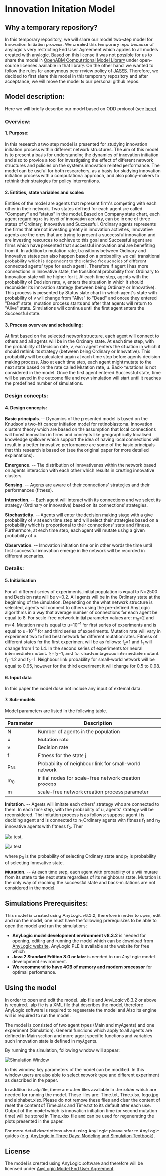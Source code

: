 # Innovation Initation Model

## Why a temporary repository?
In this temporary repository, we will share our model two-step model for Innovation Initiation process.
We created this temporary repo because of anylogic's very restricting End User Agreement which applies to all models created with anylogic. Based on this license it was not possible for us to share the model in [OpenABM Computational Model Library](https://www.comses.net/codebases/) under open-source licenses available in that library. On the other hand, we wanted to follow the rules for anonymous peer review policy of [JASSS](http://jasss.soc.surrey.ac.uk/JASSS.html). Therefore, we decided to first share this model in this temporary repository and after acceptance, we will move the model to our personal github repos.

## Model description:
Here we will briefly describe our model based on ODD protocol (see [here](https://link.springer.com/chapter/10.1007/978-3-319-66948-9_15)).

### Overview:

#### 1. Purpose:

In this research a two step model is presented for studying innovation initiation process within different network structures. The aim of this model is to present a basis for understanding the dynamics of innovation initiation and also to provide a tool for investigating the effect of different network structures and policies on the systems innovation related performance. The model can be useful for both researchers, as a basis for studying innovation initiation process with a computational approach, and also policy-makers to rethink their strategies for policy interventions.

#### 2. Entities, state variables and scales:

Entities of the model are agents that represent firm's competing with each other in their network. Two states defined for each agent are called "Company" and "status" in the model. Based on Company state chart, each agent regarding to its level of innovation activity, can be in one of three states of Ordinary, Innovative and Successful. Ordinary agents represents the firms that are not investing greatly in innovation activities, Innovative agents are the ones that are trying to present a successful innovation and are investing resources to achieve to this goal and Successful agent are firms which have presented that successful innovation and are benefiting from it. In addition to mutation rate, transitions between Ordinary and Innovative states can also happen based on a probability we call transitional probability which is dependent to the relative frequencies of different connected agents' type for each agent i. Therefore if agent i has more connections in Innovative state, the transitional probability from Ordinary to Innovation state will be higher for it. At each time step, agents with the probability of Decision rate, v, enters the situation in which it should reconsider its innovation strategy (between being Ordinary or Innovative). This process is presented by Status state chart in which agent's state with probability of v will change from "Alive" to "Dead" and oncee they entered "Dead" state, mutation process starts and after that agents will return to "Alive" state. Simulations will continue until the first agent enters the Successful state.


#### 3. Process overview and scheduling:

At first based on the selected network structure, each agent will connect to others and all agents will be in the Ordinary state. At each time step, with the probability of Decision rate, v, each agent enters the situation in which it should rethink its strategy (between being Ordinary or Innovative). This probability will be calculated again at each time step before agents decision making process. Also at each time step, each agent might mutate to the next state based on the rate called Mutation rate, u. Back-mutations is not considered in the model. Once the first agent entered Successful state, time will be saved in the outcome file and new simulation will start until it reaches the predefined number of simulations.

### Design concepts:

#### 4. Design concepts:

**Basic principals**. -- Dynamics of the presented model is based on the Knudson's two-hit cancer initiation model for retinoblastoma. Innovation clusters theory which are based on the assumption that local connections will boost innovation in firms and concepts like geographically localised knowledge spillover which support the idea of having local connections will result in a better innovative performance are some of the basic principals that this research is based on (see the original paper for more detailed explanations).

**Emergence**. -- The distribution of innovativenss within the network based on agents interaction with each other which results in creating innovative clusters.

**Sensing**. -- Agents are aware of their connections' strategies and their performances (fitness).

**Interaction**. -- Each agent will interact with its connections and we select its strategy (Ordinary or Innovative) based on its connections' strategies.

**Stochasticity**. -- Agents will enter the decision making stage with a give probability of v at each time step and will select their strategies based on a probability which is proportional to their connections' state and fitness. Furthermore, at each time step, each agent will mutate using a given probability of u.

**Observation**. -- Innovation initiation time or in other words the time until first successful innovation emerge in the network will be recorded in different scenarios.

### Details:

#### 5. Initialisation

For all different series of experiments, initial population is equal to N=2500 and Decision rate will be v=0.2. All agents will be in the Ordinary state at the beginning of the simulation. Depending on the what network structure is selected, agents will connect to others using the pre-defined AnyLogic algorithms in a way that average number of connections for each agent be equal to 8. For scale-free network initial parameter values are: m<sub>0</sub>=2 and m=4. Mutation rate is equal to u=10<sup>-4</sup> for first series of experiments and is equal to u=10<sup>-5</sup> for and third series of experiments. Mutation rate will vary in experiment two to find best network for different mutation rates. Fitness of different states for the first experiment will be as follows: f<sub>2</sub>=1 and f<sub>1</sub> will change from 1 to 1.4. In the second series of experiments for neural intermediate mutant: f<sub>1</sub>=f<sub>2</sub>=1, and for disadvantageous intermediate mutant: f<sub>1</sub>=1.2 and f<sub>2</sub>=1. Neighbour link probability for small-world network will be equal to 0.95, however for the third experiment it will change for 0.5 to 0.98.

#### 6. Input data

In this paper the model dose not include any input of external data.

#### 7. Sub-models

Model parameters are listed in the following table.

|Parameter |Description                                              |
|----------|---------------------------------------------------------|
|N         |Number of agents in the population                       |
|u         |Mutation rate                                            |
|v         |Decision rate                                            |
|f         |Fitness for the state j                                  |
|p<sub>NL</sub>    |Probability of neighbour link for small-world network    |
|m<sub>0</sub>     |initial nodes for scale-free network creation process    |
|m         |scale-free network creation process parameter            |


**Imitation**. -- Agents will imitate each others' strategy who are connected to them. In each time step, with the probability of u, agents' strategy will be reconsidered. The imitation process is as follows: suppose agent i is deciding agent and is connected to n<sub>1</sub> Ordinary agents with fitness f<sub>1</sub> and n<sub>2</sub> innovative agents with fitness f<sub>2</sub>. Then

![a test](/home/jafshin/Dropbox/InnovationPaper/CodeCogsEqn1.gif),

![a test](/home/jafshin/Dropbox/InnovationPaper/CodeCogsEqn2.gif)

where  p<sub>0</sub> is the probability of selecting Ordinary state and p<sub>1</sub> is probability of selecting Innovative state.


**Mutation**. -- At each time step, each agent with probability of u will mutate from its state to the next state regardless of its neighbours state. Mutation is the only way of reaching the successful state and back-mutations are not considered in the model.

## Simulations Prerequisites:
This model is created using AnyLogic v8.3.2, therefore in order to open, edit and run the model, one must have the following prerequisites  to be able to open the model  and run the simulations:

* **AnyLogic model development environment v8.3.2** is needed for opening, editing and running the model which can be download from [AnyLogic website](https://www.anylogic.com/downloads/). AnyLogic PLE is available at the website for free which
* **Java 2 Standard Edition 8.0 or later** is needed to run AnyLogic model development environment.
* **We recommend to have 4GB of memory and modern processor** for optimal performance.

## Using the model
In order to open and edit the model, .alp file and AnyLogic v8.3.2 or above is required. .alp file is a XML file that describes the model, therefore AnyLogic software is required to regenerate the model and Also its engine will is required to run the model.

The model is consisted of two agent types (Main and myAgents) and one experiment (Simulation). General functions which apply to all agents are defined in Main section and more agent specific functions and variables such Innovation state is defined in myAgents.

By running the simulation, following window will appear:

![Simulation Window](/home/jafshin/Dropbox/InnovationPaper/SimulationWindow.png)

In this window, key parameters of the model can be modified. In this window users are also able to select network type and different experiment as described in the paper.

In addition to .alp file, there are other files available in the folder which are needed for running the model. These files are: Time.txt, Time.xlsx, logo.jpg and alphabet.xlsx. Please do not remove these files and clear the content of reset the content of Time.xlsx and Time.txt to its default after each use. Output of the model which is innovation initiation time (or second mutation time) will be stored in Time.xlsx file and can be used for regenerating the plots presented in the paper.


For more detail descriptions about using AnyLogic please refer to AnyLogic guides (e.g. [AnyLogic in Three Days: Modeling and Simulation Textbook](https://www.anylogic.com/resources/books/free-simulation-book-and-modeling-tutorials/)).

## License
The model is created using AnyLogic software and therefore will be licensed under [AnyLogic Model End User Agreement](https://www.anylogic.com/upload/license_agreements/anylogic-model-end-user-agreement.pdf).  
